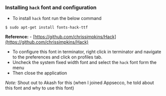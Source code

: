 ### Installing `hack` font and configuration

- To install `hack` font run the below command

```
$ sudo apt-get install fonts-hack-ttf
```

**Reference:** - [https://github.com/chrissimpkins/Hack](https://github.com/chrissimpkins/Hack)

- To configure this font in terminator, right click in terminator and navigate to the preferences and click on profiles tab.
- Uncheck the system fixed width font and select the `hack` font form the menu
- Then close the application

*Note:* Shout out to Akash for this (when I joined Appsecco, he told about this font and why to use this font)

